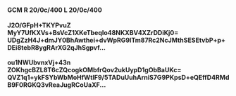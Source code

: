 #### GCM R 20/0c/400 L 20/0c/400
**J2O/GFpH+TKYPvuZ**<br/>**MyY7UfKXVs+BsVcZ1XKeTbeqIo48NKXBV4XZrDDiKj0=**<br/>**UDgZzH4J+dmJY0BhAwthei+dvWpRG9ITm87Rc2NcJMthSESEtvbP+p+DEi8tebR8ygRArXG2qJhSgpvf...**<br/><br/>
**ou1NWUbvnxVj+43n**<br/>**ZOKhgcBZL8T6cZQcogkOMbfrQov2ukUypD1gObBaUKc=**<br/>**QVZ1q1+ykFSYbWbMoHfWtlF9/5TADuUuhArniS7G9PKpsD+eQEffD4RMdB9F0RGKQ3vReaJugRCoUaXF...**